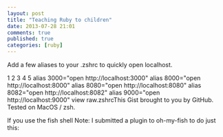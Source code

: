 ```yaml
---
layout: post
title: "Teaching Ruby to children"
date: 2013-07-28 21:01
comments: true
published: true
categories: [ruby]
---
```


Add a few aliases to your .zshrc to quickly open localhost.

1
2
3
4
5
alias 3000="open http://localhost:3000"
alias 8000="open http://localhost:8000"
alias 8080="open http://localhost:8080"
alias 8082="open http://localhost:8082"
alias 9000="open http://localhost:9000"
view raw.zshrcThis Gist brought to you by GitHub.
Tested on MacOS / zsh.

If you use the fish shell 
Note: I submitted a plugin to oh-my-fish to do just this: